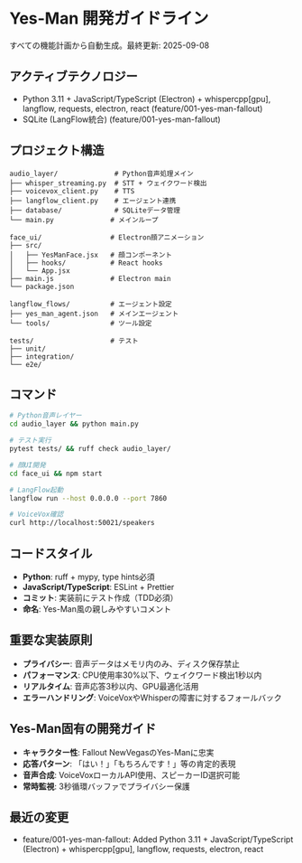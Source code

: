 # Yes-Man 開発ガイドライン

すべての機能計画から自動生成。最終更新: 2025-09-08

## アクティブテクノロジー
- Python 3.11 + JavaScript/TypeScript (Electron) + whispercpp[gpu], langflow, requests, electron, react (feature/001-yes-man-fallout)
- SQLite (LangFlow統合) (feature/001-yes-man-fallout)

## プロジェクト構造
```
audio_layer/              # Python音声処理メイン
├── whisper_streaming.py  # STT + ウェイクワード検出
├── voicevox_client.py    # TTS
├── langflow_client.py    # エージェント連携
├── database/             # SQLiteデータ管理
└── main.py              # メインループ

face_ui/                 # Electron顔アニメーション
├── src/
│   ├── YesManFace.jsx   # 顔コンポーネント
│   ├── hooks/           # React hooks
│   └── App.jsx
├── main.js              # Electron main
└── package.json

langflow_flows/          # エージェント設定
├── yes_man_agent.json   # メインエージェント
└── tools/               # ツール設定

tests/                   # テスト
├── unit/
├── integration/
└── e2e/
```

## コマンド
```bash
# Python音声レイヤー
cd audio_layer && python main.py

# テスト実行
pytest tests/ && ruff check audio_layer/

# 顔UI開発
cd face_ui && npm start

# LangFlow起動
langflow run --host 0.0.0.0 --port 7860

# VoiceVox確認
curl http://localhost:50021/speakers
```

## コードスタイル
- **Python**: ruff + mypy, type hints必須
- **JavaScript/TypeScript**: ESLint + Prettier
- **コミット**: 実装前にテスト作成（TDD必須）
- **命名**: Yes-Man風の親しみやすいコメント

## 重要な実装原則
- **プライバシー**: 音声データはメモリ内のみ、ディスク保存禁止
- **パフォーマンス**: CPU使用率30%以下、ウェイクワード検出1秒以内
- **リアルタイム**: 音声応答3秒以内、GPU最適化活用
- **エラーハンドリング**: VoiceVoxやWhisperの障害に対するフォールバック

## Yes-Man固有の開発ガイド
- **キャラクター性**: Fallout NewVegasのYes-Manに忠実
- **応答パターン**: 「はい！」「もちろんです！」等の肯定的表現
- **音声合成**: VoiceVoxローカルAPI使用、スピーカーID選択可能
- **常時監視**: 3秒循環バッファでプライバシー保護

## 最近の変更
- feature/001-yes-man-fallout: Added Python 3.11 + JavaScript/TypeScript (Electron) + whispercpp[gpu], langflow, requests, electron, react

<!-- 手動追加開始 -->
<!-- 手動追加終了 -->